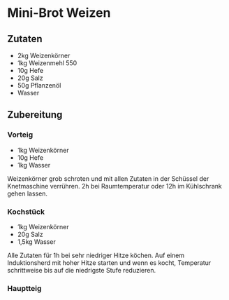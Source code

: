 # Mini-Brot Weizen

## Zutaten
- 2kg Weizenkörner
- 1kg Weizenmehl 550
- 10g Hefe
- 20g Salz
- 50g Pflanzenöl
- Wasser

## Zubereitung

### Vorteig
- 1kg Weizenkörner
- 10g Hefe
- 1kg Wasser

Weizenkörner grob schroten und mit allen Zutaten in der Schüssel der Knetmaschine verrühren. 2h bei Raumtemperatur oder 12h im Kühlschrank gehen lassen.

### Kochstück
- 1kg Weizenkörner
- 20g Salz
- 1,5kg Wasser

 Alle Zutaten für 1h bei sehr niedriger Hitze köchen. Auf einem Induktionsherd mit hoher Hitze starten und wenn es kocht, Temperatur schrittweise bis auf die niedrigste Stufe reduzieren.

### Hauptteig
